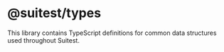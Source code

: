# @suitest/types

This library contains TypeScript definitions for common data structures used throughout Suitest.
